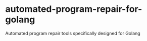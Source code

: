# automated-program-repair-for-golang
Automated program repair tools specifically designed for Golang

